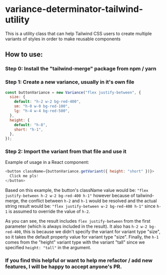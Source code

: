 # variance-determinator-tailwind-utility

This is a utility class that can help Tailwind CSS users to create multiple variants of styles in order to make reusable components

## How to use:

### Step 0: Install the "tailwind-merge" package from npm / yarn

### Step 1: Create a new variance, usually in it's own file

```javascript
const buttonVariance = new Variance("flex justify-between", {
  size: {
    default: "h-2 w-2 bg-red-400",
    sm: "h-0 w-0 bg-red-100",
    lg: "h-4 w-4 bg-red-500",
  },
  height: {
    default: "h-8",
    short: "h-1",
  },
});
```

### Step 2: Import the variant from that file and use it

Example of usage in a React component:

```javascript
<button className={buttonVariance.getVariant({ height: "short" })}>
  Click me pls!
</button>
```

Based on this example, the button's className value would be:
`"flex justify-between h-2 w-2 bg-red-400 h-1"`
however because of tailwind-merge, the conflict between `h-2` and `h-1` would be resolved and the actual string result would be:
`"flex justify-between w-2 bg-red-400 h-1"`
since `h-1` is assumed to override the value of `h-2`.

As you can see, the result includes `flex justify-between` from the first parameter (which is always included in the result).
It also has `h-2 w-2 bg-red-400`, this is because we didn't specify the variant for variant type "size",
so it takes the default property value for variant type "size".
Finally, the `h-1` comes from the "height" variant type with the variant "tall" since we specified `height: "tall"` in the argument.

### If you find this helpful or want to help me refactor / add new features, I will be happy to accept anyone's PR.
